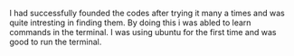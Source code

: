 I had successfully founded the codes after trying it many a times and was quite intresting in finding them.
By doing this i was abled to learn commands in the terminal.
I was using ubuntu for the first time and was good to run the terminal.
